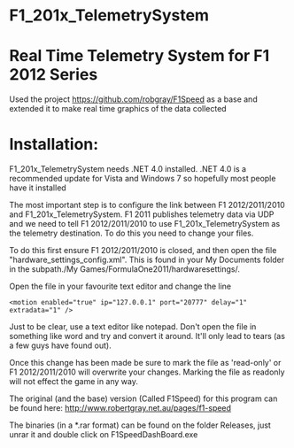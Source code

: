 F1_201x_TelemetrySystem
=======================

# Real Time Telemetry System for F1 2012 Series

Used the project https://github.com/robgray/F1Speed as a base and extended it to make real time graphics of 
the data collected

# Installation:

F1_201x_TelemetrySystem needs .NET 4.0 installed.  .NET 4.0 is a recommended update for Vista and Windows 7 so hopefully most people have it installed

The most important step is to configure the link between F1 2012/2011/2010 and F1_201x_TelemetrySystem.  F1 2011 publishes telemetry data via UDP and we need to tell F1 2012/2011/2010 to use F1_201x_TelemetrySystem as the telemetry destination. To do this you need to change your files.

To do this first ensure F1 2012/2011/2010 is closed, and then open the file "hardware_settings_config.xml". This is found in your My Documents folder in the subpath./My Games/FormulaOne2011/hardwaresettings/.

Open the file in your favourite text editor and change the line


  `<motion enabled="true" ip="127.0.0.1" port="20777" delay="1" extradata="1" />`

Just to be clear, use a text editor like notepad.  Don't open the file in something like word and try and convert it around.  It'll only lead to tears (as a few guys have found out).

Once this change has been made be sure to mark the file as 'read-only' or F1 2012/2011/2010 will overwrite your changes. Marking the file as readonly will not effect the game in any way.

The original (and the base) version (Called F1Speed) for this program can be found here: http://www.robertgray.net.au/pages/f1-speed

The binaries (in a *.rar format) can be found on the folder Releases, just unrar it and double click on F1SpeedDashBoard.exe
